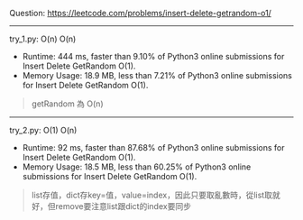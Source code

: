 Question: https://leetcode.com/problems/insert-delete-getrandom-o1/

---

try_1.py: O(n) O(n)

* Runtime: 444 ms, faster than 9.10% of Python3 online submissions for Insert Delete GetRandom O(1).
* Memory Usage: 18.9 MB, less than 7.21% of Python3 online submissions for Insert Delete GetRandom O(1).

> getRandom 為 O(n)

---

try_2.py: O(1) O(n)

* Runtime: 92 ms, faster than 87.68% of Python3 online submissions for Insert Delete GetRandom O(1).
* Memory Usage: 18.5 MB, less than 60.25% of Python3 online submissions for Insert Delete GetRandom O(1).

> list存值，dict存key=值，value=index，因此只要取亂數時，從list取就好，但remove要注意list跟dict的index要同步